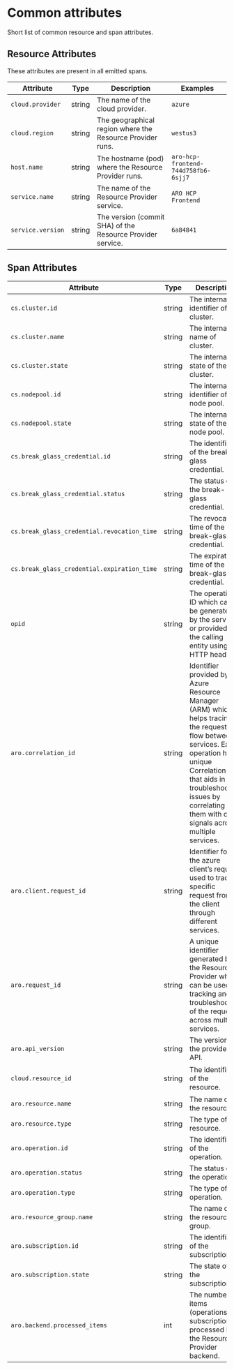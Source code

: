 # Common attributes

Short list of common resource and span attributes.

## Resource Attributes

These attributes are present in all emitted spans.

| Attribute               | Type   | Description                                               | Examples           |
|-------------------------|--------|-----------------------------------------------------------|--------------------|
| `cloud.provider`        | string | The name of the cloud provider.                           | `azure`            |
| `cloud.region`          | string | The geographical region where the Resource Provider runs. | `westus3`          |
| `host.name   `          | string | The hostname (pod) where the Resource Provider runs.      | `aro-hcp-frontend-744d758fb6-6sjj7` |
| `service.name`          | string | The name of the Resource Provider service.                | `ARO HCP Frontend` |
| `service.version`       | string | The version (commit SHA) of the Resource Provider service.| `6a84841`          |

## Span Attributes

| Attribute                 | Type   | Description                                                                                | Examples                               |
|---------------------------|--------|--------------------------------------------------------------------------------------------|----------------------------------------|
| `cs.cluster.id`           | string | The internal identifier of the cluster. | `2icg7oevofbqv4dic20al6ln19hrpoi4` |
| `cs.cluster.name`         | string | The internal name of cluster. | `example-hcp` |
| `cs.cluster.state`        | string | The internal state of the cluster. | `pending` |
| `cs.nodepool.id`          | string | The internal identifier of the node pool. | `np-1` |
| `cs.nodepool.state`       | string | The internal state of the node pool. | `installing` |
| `cs.break_glass_credential.id`            | string  | The identifier of the break-glass credential. | `2icg7oevofbqv4dic20al6ln19hrpoi4` |
| `cs.break_glass_credential.status`        | string  | The status of the break-glass credential. | `created` |
| `cs.break_glass_credential.revocation_time` | string  | The revocation time of the break-glass credential. | `2006-01-02T15:04:05Z07:00` |
| `cs.break_glass_credential.expiration_time` | string  | The expiration time of the break-glass credential. | `2006-01-02T15:04:05Z07:00` |
| `opid`                    | string | The operation ID which can be generated by the service or provided by the calling entity using HTTP headers. | `d14fd9db-b6a5-4391-a03e-52615d17f1a8` |
| `aro.correlation_id`      | string | Identifier provided by the Azure Resource Manager (ARM) which helps tracing the request flow between services. Each operation has a unique Correlation ID that aids in troubleshooting issues by correlating them with other signals across multiple services.  | `c28fbd66-668e-48ee-a576-97fa7a41417e` |
| `aro.client.request_id`   | string | Identifier for the azure client’s request, used to track a specific request from the client through different services. | `c2e5de31-de7f-4cce-8020-b809e48e04a1` |
| `aro.request_id`          | string | A unique identifier generated by the Resource Provider which can be used for tracking and troubleshooting of the request across multiple services. | `b272a50f-ddb7-4f96-85cb-e4301521b3b8` |
| `aro.api_version`         | string | The version of the provider API. | `2024-06-10-preview` |
| `cloud.resource_id`       | string | The identifier of the resource. | `/subscriptions/1d3378d3-5a3f-4712-85a1-2485495dfc4b/resourceGroups/example-rg/providers/Microsoft.RedHatOpenshift/hcpOpenShiftClusters/example-hcp` |
| `aro.resource.name`       | string | The name of the resource. | `example-hcp` |
| `aro.resource.type`       | string | The type of the resource. | `hcpOpenShiftClusters` |
| `aro.operation.id`        | string | The identifier of the operation. | `74a284b3-5469-4c08-96db-5ce418eef313` |
| `aro.operation.status`    | string | The status of the operation. | `Succeeded` |
| `aro.operation.type`      | string | The type of the operation. | `Create` |
| `aro.resource_group.name` | string | The name of the resource group. | `example-rg` |
| `aro.subscription.id`     | string | The identifier of the subscription. | `291bba3f-e0a5-47bc-a099-3bdcb2a50a05` |
| `aro.subscription.state`  | string | The state of the subscription. | `Registered` |
| `aro.backend.processed_items` | int | The number of items (operations or subscriptions) processed by the Resource Provider backend. | `2` |
